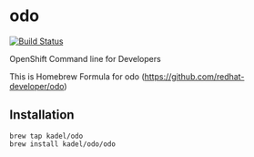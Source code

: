 # odo

[![Build Status](https://travis-ci.org/kadel/homebrew-odo.svg?branch=master)](https://travis-ci.org/kadel/homebrew-odo)

OpenShift Command line for Developers

This is Homebrew Formula for odo (https://github.com/redhat-developer/odo)


## Installation
```
brew tap kadel/odo
brew install kadel/odo/odo
```

